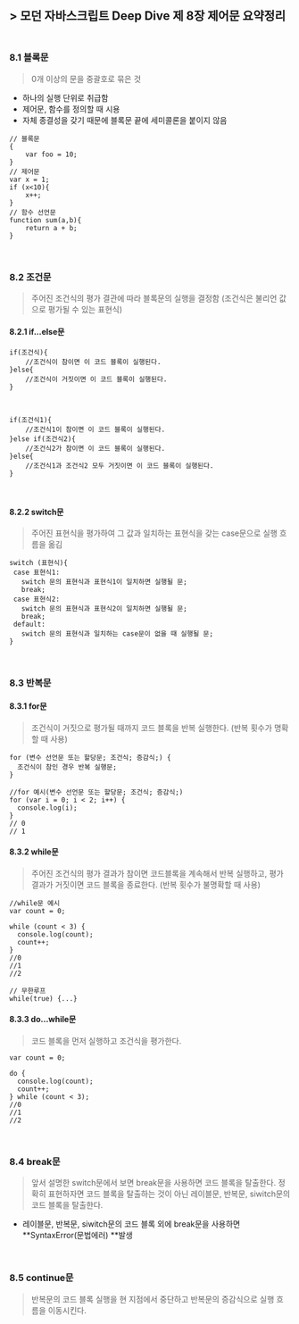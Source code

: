 ## **> 모던 자바스크립트 Deep Dive 제 8장 제어문 요약정리**<br/><br/>

### 8.1 블록문

> 0개 이상의 문을 중괄호로 묶은 것

- 하나의 실행 단위로 취급함
- 제어문, 함수를 정의할 때 시용
- 자체 종결성을 갖기 때문에 블록문 끝에 세미콜론을 붙이지 않음

```
// 블록문
{
	var foo = 10;
}
// 제어문
var x = 1;
if (x<10){
	x++;
}
// 함수 선언문
function sum(a,b){
	return a + b;
}
```

<br/>

### 8.2 조건문

> 주어진 조건식의 평가 결관에 따라 블록문의 실행을 결정함
> (조건식은 불리언 값으로 평가될 수 있는 표현식)

#### 8.2.1 if...else문

```
if(조건식){
	//조건식이 참이면 이 코드 블록이 실행된다.
}else{
	//조건식이 거짓이면 이 코드 블록이 실행된다.
}



if(조건식1){
	//조건식1이 참이면 이 코드 블록이 실행된다.
}else if(조건식2){
	//조건식2가 참이면 이 코드 블록이 실행된다.
}else{
	//조건식1과 조건식2 모두 거짓이면 이 코드 블록이 실행된다.
}
```

<br/>

#### 8.2.2 switch문

> 주어진 표현식을 평가하여 그 값과 일치하는 표현식을 갖는 case문으로 실행 흐름을 옮김

```
switch (표현식){
 case 표현식1:
   switch 문의 표현식과 표현식1이 일치하면 실행될 문;
   break;
 case 표현식2:
   switch 문의 표현식과 표현식2이 일치하면 실행될 문;
   break;
 default:
   switch 문의 표현식과 일치하는 case문이 없을 때 실행될 문;
}
```

<br/>

### 8.3 반복문

#### 8.3.1 for문

> 조건식이 거짓으로 평가될 때까지 코드 블록을 반복 실행한다.
> (반복 횟수가 명확할 때 사용)

```
for (변수 선언문 또는 할당문; 조건식; 증감식;) {
  조건식이 참인 경우 반복 실행문;
}

//for 예시(변수 선언문 또는 할당문; 조건식; 증감식;)
for (var i = 0; i < 2; i++) {
  console.log(i);
}
// 0
// 1
```

#### 8.3.2 while문

> 주어진 조건식의 평가 결과가 참이면 코드블록을 계속해서 반복 실행하고,
> 평가 결과가 거짓이면 코드 블록을 종료한다.
> (반복 횟수가 불명확할 때 사용)

```
//while문 예시
var count = 0;

while (count < 3) {
  console.log(count);
  count++;
}
//0
//1
//2

// 무한루프
while(true) {...}
```

#### 8.3.3 do...while문

> 코드 블록을 먼저 실행하고 조건식을 평가한다.

```
var count = 0;

do {
  console.log(count);
  count++;
} while (count < 3);
//0
//1
//2
```

<br/>

### 8.4 break문

> 앞서 설명한 switch문에서 보면 break문을 사용하면 코드 블록을 탈출한다.
> 정확히 표현하자면 코드 블록을 탈출하는 것이 아닌 레이블문, 반복문, siwitch문의 코드 블록을 탈출한다.

- 레이블문, 반복문, siwitch문의 코드 블록 외에 break문을 사용하면 **SyntaxError(문법에러) **발생

<br/>

### 8.5 continue문

> 반복문의 코드 블록 실행을 현 지점에서 중단하고 반복문의 증감식으로 실행 흐름을 이동시킨다.
